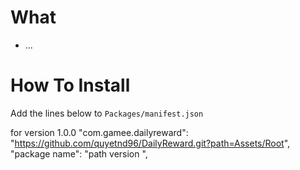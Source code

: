 # What

- ...

# How To Install

Add the lines below to `Packages/manifest.json`

for version 1.0.0
"com.gamee.dailyreward": "https://github.com/quyetnd96/DailyReward.git?path=Assets/Root",
"package name": "path version ",
```
